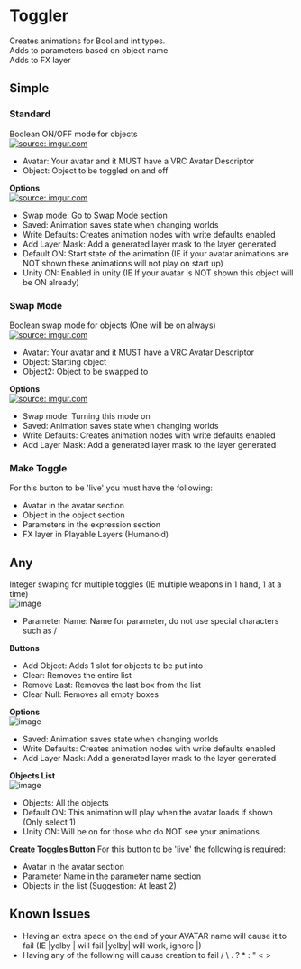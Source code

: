 # Toggler

Creates animations for Bool and int types.</br>
Adds to parameters based on object name</br>
Adds to FX layer</br>

## Simple
### Standard
Boolean ON/OFF mode for objects</br>
<a href="https://imgur.com/V2IEmLi"><img src="https://i.imgur.com/V2IEmLi.png" title="source: imgur.com" /></a></br>
 - Avatar: Your avatar and it MUST have a VRC Avatar Descriptor</br>
 - Object: Object to be toggled on and off</br>

**Options**</br>
<a href="https://imgur.com/djlOMSd"><img src="https://i.imgur.com/djlOMSd.png" title="source: imgur.com" /></a></br>
 - Swap mode: Go to Swap Mode section</br>
 - Saved: Animation saves state when changing worlds</br>
 - Write Defaults: Creates animation nodes with write defaults enabled</br>
 - Add Layer Mask: Add a generated layer mask to the layer generated</br>
 - Default ON: Start state of the animation (IE if your avatar animations are NOT shown these animations will not play on start up)</br>
 - Unity ON: Enabled in unity (IE If your avatar is NOT shown this object will be ON already)</br>

### Swap Mode</br>
Boolean swap mode for objects (One will be on always)</br>
<a href="https://imgur.com/FjDj9O2"><img src="https://i.imgur.com/FjDj9O2.png" title="source: imgur.com" /></a>
 - Avatar: Your avatar and it MUST have a VRC Avatar Descriptor</br>
 - Object: Starting object</br>
 - Object2: Object to be swapped to</br>

**Options**</br>
<a href="https://imgur.com/sHUy0UF"><img src="https://i.imgur.com/sHUy0UF.png" title="source: imgur.com" /></a>
 - Swap mode: Turning this mode on</br>
 - Saved: Animation saves state when changing worlds</br>
 - Write Defaults: Creates animation nodes with write defaults enabled</br>
 - Add Layer Mask: Add a generated layer mask to the layer generated</br>
 
### Make Toggle
For this button to be 'live' you must have the following:
 - Avatar in the avatar section
 - Object in the object section
 - Parameters in the expression section
 - FX layer in Playable Layers (Humanoid)

## Any
Integer swaping for multiple toggles (IE multiple weapons in 1 hand, 1 at a time)</br>
![image](https://user-images.githubusercontent.com/41715570/154866275-c234ba76-e9dd-4947-a2f5-283ec0fdd65a.png)
 - Parameter Name: Name for parameter, do not use special characters such as / </br>

**Buttons**</br>
 - Add Object: Adds 1 slot for objects to be put into
 - Clear: Removes the entire list
 - Remove Last: Removes the last box from the list
 - Clear Null: Removes all empty boxes</br>

**Options**</br>
![image](https://user-images.githubusercontent.com/41715570/154866379-114d256b-8e28-41e8-bf36-f5336ca13688.png)
 - Saved: Animation saves state when changing worlds</br>
 - Write Defaults: Creates animation nodes with write defaults enabled</br>
 - Add Layer Mask: Add a generated layer mask to the layer generated</br>

**Objects List**</br>
![image](https://user-images.githubusercontent.com/41715570/154866547-df5de298-e09f-41ba-b342-cf4b10fcc6f1.png)
 - Objects: All the objects
 - Default ON: This animation will play when the avatar loads if shown (Only select 1)
 - Unity ON: Will be on for those who do NOT see your animations

**Create Toggles Button**
For this button to be 'live' the following is required:
 - Avatar in the avatar section
 - Parameter Name in the parameter name section
 - Objects in the list (Suggestion: At least 2)
## Known Issues
 - Having an extra space on the end of your AVATAR name will cause it to fail (IE |yelby | will fail |yelby| will work, ignore |)
 - Having any of the following will cause creation to fail / \ . ? * : " < >
